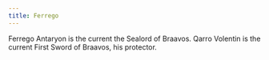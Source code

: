 ```yaml
---
title: Ferrego
---
```


Ferrego Antaryon is the current the Sealord of Braavos. Qarro Volentin is the current First Sword of Braavos, his protector.



